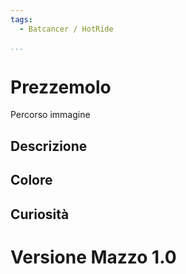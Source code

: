 ```yaml
---
tags:
  - Batcancer / HotRide

...
```


# Prezzemolo

Percorso immagine

## Descrizione



## Colore


## Curiosità


# Versione Mazzo 1.0